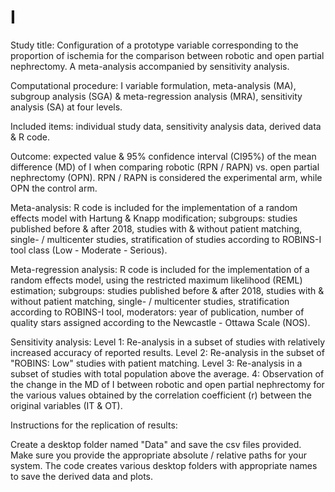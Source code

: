 # I
Study title: Configuration of a prototype variable corresponding to the proportion of ischemia for the comparison between robotic and open partial nephrectomy. A meta-analysis accompanied by sensitivity analysis.

Computational procedure: I variable formulation, meta-analysis (MA), subgroup analysis (SGA) & meta-regression analysis (MRA), sensitivity analysis (SA) at four levels.

Included items: individual study data, sensitivity analysis data, derived data & R code.

Outcome: expected value & 95% confidence interval (CI95%) of the mean difference (MD) of I when comparing robotic (RPN / RAPN) vs. open partial nephrectomy (OPN). RPN / RAPN is considered the experimental arm, while OPN the control arm.

Meta-analysis: R code is included for the implementation of a random effects model with Hartung & Knapp modification; subgroups: studies published before & after 2018, studies with & without patient matching, single- / multicenter studies, stratification of studies according to ROBINS-I tool class (Low - Moderate - Serious).

Meta-regression analysis: R code is included for the implementation of a random effects model, using the restricted maximum likelihood (REML) estimation; subgroups: studies published before & after 2018, studies with & without patient matching, single- / multicenter studies, stratification according to ROBINS-I tool, moderators: year of publication, number of quality stars assigned according to the Newcastle - Ottawa Scale (NOS).

Sensitivity analysis: Level 1: Re-analysis in a subset of studies with relatively increased accuracy of reported results. Level 2: Re-analysis in the subset of "ROBINS: Low" studies with patient matching. Level 3: Re-analysis in a subset of studies with total population above the average. 4: Observation of the change in the MD of I between robotic and open partial nephrectomy for the various values obtained by the correlation coefficient (r) between the original variables (IT & OT).

Instructions for the replication of results:

Create a desktop folder named "Data" and save the csv files provided.
Make sure you provide the appropriate absolute / relative paths for your system.
The code creates various desktop folders with appropriate names to save the derived data and plots.
